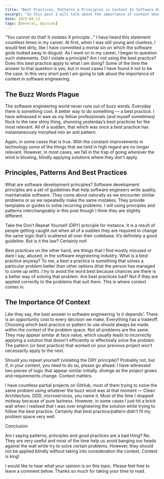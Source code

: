 ```yaml
---
title: "Best Practices, Patterns & Principles vs Context In Software Development"
excerpt: "In this post I will talk about the importance of context when applying best practices in software development."
date: 2023-08-13
tags: [General, Opinion]
---
```


“You cannot do that! It violates X principle…” I have heard this statement countless times in my career. At first, when I was still young and clueless, I would feel dirty, like I have committed a mortal sin on which the software gods looked away in disgust. As I went on in my career, I began to question such statements. Did I violate a principle? Am I not using the best practice? Does this best practice apply to what I am doing? Some of the time the answer to that question is yes, but in most cases I have found it not to be the case. In this very short post I am going to talk about the importance of context in software engineering.

## The Buzz Words Plague

The software engineering world never runs out of buzz words. Everyday there is something cool. A better way to do something — a best practice. I have witnessed in awe as my fellow professionals (and myself sometimes) flock to the new shiny thing, shunning yesterday’s best practices for the most relevant. All of a sudden, that which was once a best practice has instantaneously morphed into an anti pattern.

Again, in some cases that is true. With the constant improvements in technology some of the things that we held in high regard are no longer relevant. However, in most cases, we fall in the trap of going wherever the wind is blowing, blindly applying solutions where they don’t apply.

## Principles, Patterns And Best Practices

What are software development principles? Software development principles are a set of guidelines that help software engineers write quality, maintainable software. They come about naturally as we encounter similar problems or as we repeatedly make the same mistakes. They provide templates or guides to solve recurring problems. I will using principles and patterns interchangeably in this post though I think they are slightly different.

Take the Don’t Repeat Yourself (DRY) principle for instance. It is a result of people getting caught out when all of a sudden they are required to change the same logic that’s scattered all over their codebase. It’s definitely a good guideline. But is it the law? Certainly not!

Best practices on the other hand, are things that I find mostly misused or dare I say, abused, in the software engineering industry. What is a best practice anyway? To me, a best a practice is something that solves a particular problem better than other options (that the person has managed to come up with). I try to avoid the word best because chances are there is a better way of solving that problem. Are best practices bad? Not if they are applied correctly to the problems that suit them. This is where context comes in.

## The Importance Of Context

Like they say, the best answer in software engineering ‘is it depends’. There is an opportunity cost to every decision we make. Everything has a tradeoff. Choosing which best practice or pattern to use should always be made within the context of the problem space. Not all problems are the same. They may appear similar at face value, which usually leads to incorrectly applying a solution that doesn’t efficiently or effectively solve the problem. The pattern (or best practice) that worked on your previous project won’t necessarily apply to the next.

Should you repeat yourself (violating the DRY principle)? Probably not, but if, in your context, you need to do so, please go ahead. I have witnessed two pieces of logic that appear similar initially, diverge as the project grows and requirements change. Context matters.

I have countless partial projects on GitHub, most of them trying to solve the same problem using whatever the buzz word was at that moment — Clean Architecture, DDD, microservices, you name it. Most of the time I stopped midway because of pure laziness. However, in some cases I just hit a brick wall when I realised that I was over engineering the solution while trying to follow the best practice. Certainly that best practice/pattern didn’t fit my problem space very well.

Conclusion

Am I saying patterns, principles and good practices are a bad thing? No. They are very useful and most of the time help us avoid banging our heads against the wall while try to solve certain problems. However, they should not be applied blindly without taking into consideration the context. Context is king!

I would like to hear what your opinion is on this topic. Please feel free to leave a comment below. Thanks so much for taking your time to read.
